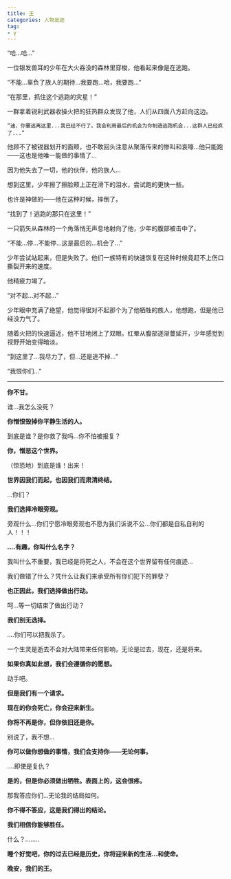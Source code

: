 ```yaml
---
title: 王
categories: 人物足迹
tag:
- γ
---
```


“哈...哈...”

一位银发兽耳的少年在大火吞没的森林里穿梭，他看起来像是在逃跑。

“不能...辜负了族人的期待...我要跑...哈，我要跑...”

“在那里，抓住这个逃跑的灾星！”

一群拿着锐利武器收操火把的狂热群众发现了他，人们从四面八方赶向这边。

```
“迪，你要逃离这里...我已经不行了。我会利用最后的机会为你制造逃跑机会...这群人已经疯了...”
```

他顾不了被锐器划开的面颊，也不敢回头注意从聚落传来的惨叫和哀嚎...他只能跑——这也是他唯一能做的事情了...

因为他失去了一切，他的伙伴，他的族人...

想到这里，少年擦了擦脸颊上正在滑下的泪水，尝试跑的更快一些。

也许是神做的——他在这种时候，摔倒了。

“找到了！逃跑的那只在这里！”

一只箭矢从森林的一个角落悄无声息地射向了他，少年的腹部被击中了。

“不能...停...不能停...这是最后的...机会了...”

少年尝试站起来，但是失败了。他们一族特有的快速恢复在这种时候竟赶不上伤口撕裂开来的速度。

他精疲力竭了。

“对不起...对不起...”

少年眼中充满了绝望，他觉得很对不起那个为了他牺牲的族人，他想跑，但是他已经没力气了。

随着火把的快速逼近，他不甘地闭上了双眼。红晕从腹部逐渐蔓延开，少年感觉到视野开始变得暗淡。

“到这里了...我尽力了，但...还是逃不掉...”

“我恨你们...”

------

**你不甘。**

谁...我怎么没死？

**你憎恨毁掉你平静生活的人。**

到底是谁？是你救了我吗...你不怕被报复？

**你，憎恶这个世界。**

（惊恐地）到底是谁！出来！

**世界因我们而起，也因我们而肃清终结。**

...你们？

**我们选择冷眼旁观。**

旁观什么...你们宁愿冷眼旁观也不愿为我们诉说不公...你们都是自私自利的人！！！

**....有趣，你叫什么名字？**

我叫什么不重要，我已经是将死之人，不会在这个世界留有任何痕迹...

我们做错了什么？凭什么让我们来承受所有你们犯下的罪孽？

**也正因此，我们选择做出行动。**

呵...等一切结束了做出行动？

**我们别无选择。**

....你们可以把我杀了。

一个生灵是逝去不会对大陆带来任何影响，无论是过去，现在，还是将来。

**如果你真如此想，我们会遵循你的愿想。**

动手吧。

**但是我们有一个请求。**

**现在的你会死亡，你会迎来新生。**

**你将不再是你，但你依旧还是你。**

别说了，我不想...

**你可以做你想做的事情，我们会支持你——无论何事。**

....即使是复仇？

**是的，但是你必须做出牺牲。表面上的，这会很疼。**

那我答应你们...无论我的结局如何。

**你不得不答应，这是我们得出的结论。**

**我们相信你能够胜任。**

什么？........

**睡个好觉吧，你的过去已经是历史，你将迎来新的生活...和使命。**

**晚安，我们的王。**
